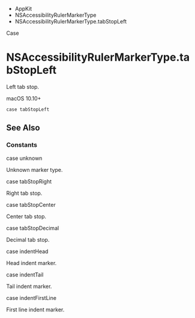 

- AppKit
- NSAccessibilityRulerMarkerType
-  NSAccessibilityRulerMarkerType.tabStopLeft 

Case

# NSAccessibilityRulerMarkerType.tabStopLeft

Left tab stop.

macOS 10.10+

``` source
case tabStopLeft
```

## See Also

### Constants

case unknown

Unknown marker type.

case tabStopRight

Right tab stop.

case tabStopCenter

Center tab stop.

case tabStopDecimal

Decimal tab stop.

case indentHead

Head indent marker.

case indentTail

Tail indent marker.

case indentFirstLine

First line indent marker.

